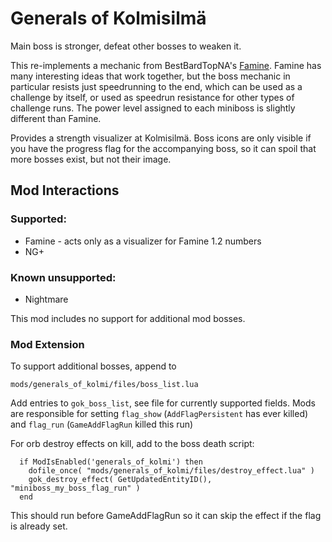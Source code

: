 # Generals of Kolmisilmä

Main boss is stronger, defeat other bosses to weaken it.

This re-implements a mechanic from BestBardTopNA's [Famine](https://steamcommunity.com/sharedfiles/filedetails/?id=2759088032). Famine has many interesting ideas that work together, but the boss mechanic in particular resists just speedrunning to the end, which can be used as a challenge by itself, or used as speedrun resistance for other types of challenge runs. The power level assigned to each miniboss is slightly different than Famine.

Provides a strength visualizer at Kolmisilmä. Boss icons are only visible if you have the progress flag for the accompanying boss, so it can spoil that more bosses exist, but not their image.

## Mod Interactions

### Supported:

- Famine - acts only as a visualizer for Famine 1.2 numbers
- NG+

### Known unsupported:

- Nightmare

This mod includes no support for additional mod bosses.

### Mod Extension

To support additional bosses, append to

`mods/generals_of_kolmi/files/boss_list.lua`

Add entries to `gok_boss_list`, see file for currently supported fields. Mods are responsible for setting `flag_show` (`AddFlagPersistent` has ever killed) and `flag_run` (`GameAddFlagRun` killed this run)

For orb destroy effects on kill, add to the boss death script:

```
  if ModIsEnabled('generals_of_kolmi') then
    dofile_once( "mods/generals_of_kolmi/files/destroy_effect.lua" )
    gok_destroy_effect( GetUpdatedEntityID(), "miniboss_my_boss_flag_run" )
  end
```

This should run before GameAddFlagRun so it can skip the effect if the flag is already set.
